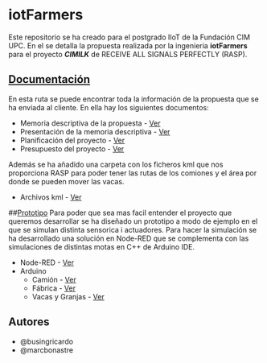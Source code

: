 # iotFarmers
Este repositorio se ha creado para el postgrado IIoT de la Fundación CIM UPC. En el se detalla la propuesta realizada por la ingenieria **iotFarmers** para el proyecto _**CIMILK**_ de RECEIVE ALL SIGNALS PERFECTLY (RASP).

## [Documentación](/Documentacion)
En esta ruta se puede encontrar toda la información de la propuesta que se ha enviada al cliente.
En ella hay los siguientes documentos:
* Memoria descriptiva de la propuesta - [Ver](/Documentacion/Propuesta%20iotFarmers)
* Presentación de la memoria descriptiva - [Ver](/Documentacion/Presentacion)
* Planificación del proyecto - [Ver](/Documentacion/Planificacion)
* Presupuesto del proyecto - [Ver](/Documentacion/Presupuesto)

Además se ha añadido una carpeta con los ficheros kml que nos proporciona RASP para poder tener las rutas de los comiones y el área por donde se pueden mover las vacas.
* Archivos kml - [Ver](/Documentacion/Ficheros%20kml)

##[Prototipo](/Prototipo)
Para poder que sea mas facil entender el proyecto que queremos desarrollar se ha diseñado un prototipo a modo de ejemplo en el que se simulan distinta sensorica i actuadores.
Para hacer la simulación se ha desarrollado una solución en Node-RED que se complementa con las simulaciones de distintas motas en C++ de Arduino IDE.

* Node-RED - [Ver](/Documentacion/Node-RED)
* Arduino
    * Camión - [Ver](/Documentación/Arduino/Camion)
    * Fábrica - [Ver](/Documentación/Arduino/Fabrica)
    * Vacas y Granjas - [Ver](/Documentación/Arduino/Vaca_Granja)

## Autores
* @busingricardo
* @marcbonastre
